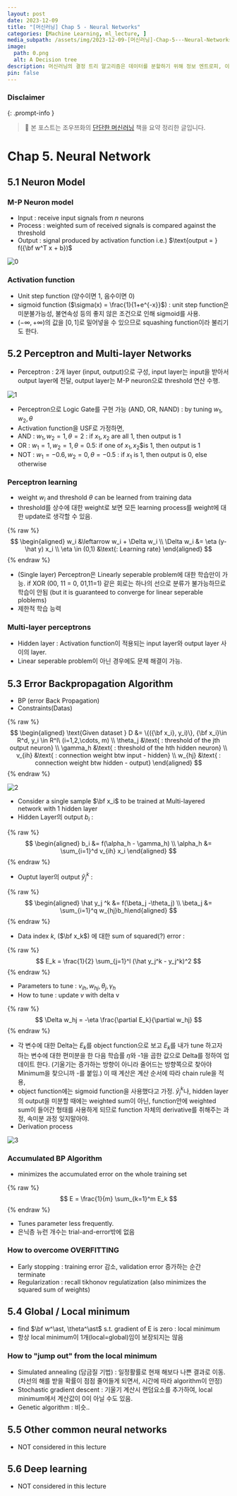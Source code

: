```yaml
---
layout: post
date: 2023-12-09
title: "[머신러닝] Chap 5 - Neural Networks"
categories: [Machine Learning, ml_lecture, ]
media_subpath: /assets/img/2023-12-09-[머신러닝]-Chap-5---Neural-Networks.md
image:
  path: 0.png
  alt: A Decision tree
description: 머신러닝의 결정 트리 알고리즘은 데이터를 분할하기 위해 정보 엔트로피, 이득 비율, 지니 지수를 사용하며, 과적합 문제를 해결하기 위해 전후 가지치기를 적용합니다. 연속 값과 결측값 처리 방법도 설명되며, 다변량 결정 트리의 가능성에 대해서도 논의됩니다.
pin: false
---
```



### Disclaimer


{: .prompt-info }


> 📣 본 포스트는 조우쯔화의 [단단한 머신러닝](https://product.kyobobook.co.kr/detail/S000001916959) 책을 요약 정리한 글입니다. 


# Chap 5. Neural Network


## 5.1 Neuron Model


### M-P Neuron model

- Input : receive input signals from $n$ neurons
- Process : weighted sum of received signals is compared against the threshold
- Output : signal produced by activation function i.e.) $\text{output = } f({\bf w^T x + b})$

![0](/0.png)


### Activation function

- Unit step function (양수이면 1, 음수이면 0)
- sigmoid function ($\sigma(x) = \frac{1}{1+e^{-x}}$) : unit step function은 미분불가능성, 불연속성 등의 좋지 않은 조건으로 인해 sigmoid를 사용.
- $(-\infty, +\infty)$의 값을 $[0,1]$로 밀어넣을 수 있으므로 squashing function이라 불리기도 한다.

## 5.2 Perceptron and Multi-layer Networks

- Perceptron : 2개 layer (input, output)으로 구성, input layer는 input을 받아서 output layer에 전달, output layer는 M-P neuron으로 threshold 연산 수행.

![1](/1.png)

- Perceptron으로 Logic Gate를 구현 가능 (AND, OR, NAND) : by tuning $w_1, w_2, \theta$
- Activation function을 USF로 가정하면,
- AND : $w_1, w_2 = 1, \theta = 2$ : if $x_1, x_2$ are all 1, then output is 1
- OR : $w_1 = 1, w_2 = 1, \theta = 0.5$: if one of $x_1, x_2$$is 1, then output is 1
- NOT : $w_1 = -0.6, w_2 = 0, \theta = -0.5$ : if $x_1$ is 1, then output is 0, else otherwise

### Perceptron learning

- weight $w_i$ and threshold $\theta$ can be learned from training data
- threshold를 상수에 대한 weight로 보면 모든 learning process를 weight에 대한 update로 생각할 수 있음.

{% raw %}
$$
\begin{aligned}
w_i &\leftarrow w_i + \Delta w_i \\
\Delta w_i &= \eta (y-\hat y) x_i \\ 
\eta \in (0,1) &\text{: Learning rate}
\end{aligned}
$$
{% endraw %}

- (Single layer) Perceptron은 Linearly seperable problem에 대한 학습만이 가능. if XOR (00, 11 = 0, 01,11=1) 같은 회로는 하나의 선으로 분류가 불가능하므로 학습이 안됨 (but it is guaranteed to converge for linear seperable ploblems)
- 제한적 학습 능력

### Multi-layer perceptrons

- Hidden layer : Activation function이 적용되는 input layer와 output layer 사이의 layer.
- Linear seperable problem이 아닌 경우에도 문제 해결이 가능.

## 5.3 Error Backpropagation Algorithm

- BP (error Back Propagation)
- Constraints(Datas)

{% raw %}
$$
\begin{aligned}
\text{Given dataset } D &= \{({\bf x_i}, y_i)\}, {\bf x_i}\in R^d, y_i \in R^l\ (i=1,2,\cdots, m) \\
\theta_j &\text{ : threshold of the jth output neuron} \\
\gamma_h &\text{ : threshold of the hth hidden neuron} \\
v_{ih} &\text{ : connection weight btw input - hidden} \\
w_{hj} &\text{ : connection weight btw hidden - output}
\end{aligned}
$$
{% endraw %}


![2](/2.png)

- Consider a single sample $\bf x_i$ to be trained at Multi-layered network with 1 hidden layer
- Hidden Layer의 output $b_i$ :

{% raw %}
$$
\begin{aligned}
b_i &= f(\alpha_h - \gamma_h) \\ \alpha_h &= \sum_{i=1}^d v_{ih} x_i
\end{aligned}
$$
{% endraw %}

- Ouptut layer의 output $\hat y_j^k$ :

{% raw %}
$$
\begin{aligned}
\hat y_j ^k &= f(\beta_j -\theta_j) \\ \beta_j &= \sum_{i=1}^q w_{hj}b_h\end{aligned}
$$
{% endraw %}

- Data index $k$, ($\bf x_k$) 에 대한 sum of squared(?) error :

{% raw %}
$$
E_k = \frac{1}{2} \sum_{j=1}^l (\hat y_j^k - y_j^k)^2
$$
{% endraw %}

- Parameters to tune : $v_{ih}, w_{hj}, \theta_j, \gamma_h$
- How to tune : update $v$ with delta v

{% raw %}
$$
\Delta w_hj = -\eta \frac{\partial E_k}{\partial w_hj}
$$
{% endraw %}

- 각 변수에 대한 Delta는 $E_k$를 object function으로 보고 $E_k$를 내가 tune 하고자 하는 변수에 대한 편미분을 한 다음 학습률 $\eta$와 -1을 곱한 값으로 Delta를 정하여 업데이트 한다. (기울기는 증가하는 방향이 아니라 줄어드는 방향쪽으로 찾아야 Minimum을 찾으니까 -를 붙임.) 이 때 계산은 계산 순서에 따라 chain rule을 적용,
- object function에는 sigmoid function을 사용했다고 가정. $\hat y_j^k$나, hidden layer의 output을 미분할 때에는 weighted sum이 아닌, function안에 weighted sum이 들어간 형태를 사용하게 되므로 function 자체의 derivative를 취해주는 과정, 속미분 과정 잊지말아야.
- Derivation process

![3](/3.png)


### Accumulated BP Algorithm

- minimizes the accumulated error on the whole training set

{% raw %}
$$
E = \frac{1}{m} \sum_{k=1}^m E_k
$$
{% endraw %}

- Tunes parameter less frequently.
- 은닉층 뉴런 개수는 trial-and-error밖에 없음

### How to overcome OVERFITTING

- Early stopping : training error 감소, validation error 증가하는 순간 terminate
- Regularization : recall tikhonov regulatization (also minimizes the squared sum of weights)

## 5.4 Global / Local minimum

- find $\bf w^\ast, \theta^\ast$ s.t. gradient of E is zero : local minimum
- 항상 local minimum이 1개(local=global)임이 보장되지는 않음

### How to "jump out" from the local minimum

- Simulated annealing (담금질 기법) : 일정활률로 현재 해보다 나쁜 결과로 이동. (차선의 해를 받을 확률이 점점 줄어들게 되면서, 시간에 따라 algorithm이 안정)
- Stochastic gradient descent : 기울기 계산시 랜덤요소를 추가하여, local minimum에서 계산값이 0이 아닐 수도 있음.
- Genetic algorithm : 비슷..

## 5.5 Other common neural networks

- NOT considered in this lecture

## 5.6 Deep learning

- NOT considered in this lecture

